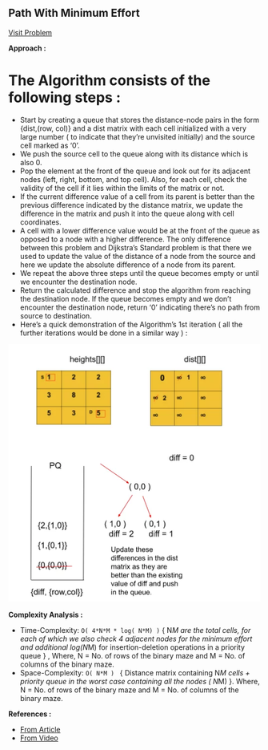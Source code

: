 ## Path With Minimum Effort

[Visit Problem](https://practice.geeksforgeeks.org/problems/path-with-minimum-effort/1)

**Approach :**<br/>

# The Algorithm consists of the following steps :

- Start by creating a queue that stores the distance-node pairs in the form {dist,(row, col)} and a dist matrix with each cell initialized with a very large number ( to indicate that they’re unvisited initially) and the source cell marked as ‘0’.
- We push the source cell to the queue along with its distance which is also 0.
- Pop the element at the front of the queue and look out for its adjacent nodes (left, right, bottom, and top cell). Also, for each cell, check the validity of the cell if it lies within the limits of the matrix or not.
- If the current difference value of a cell from its parent is better than the previous difference indicated by the distance matrix, we update the difference in the matrix and push it into the queue along with cell coordinates.
- A cell with a lower difference value would be at the front of the queue as opposed to a node with a higher difference. The only difference between this problem and Dijkstra’s Standard problem is that there we used to update the value of the distance of a node from the source and here we update the absolute difference of a node from its parent.
- We repeat the above three steps until the queue becomes empty or until we encounter the destination node.
- Return the calculated difference and stop the algorithm from reaching the destination node. If the queue becomes empty and we don’t encounter the destination node, return ‘0’ indicating there’s no path from source to destination.
- Here’s a quick demonstration of the Algorithm’s 1st iteration ( all the further iterations would be done in a similar way ) :
  
![CHEESE!](./first.webp)<br/>

**Complexity Analysis :**<br/>

- Time-Complexity: `O( 4*N*M * log( N*M) )` { N*M are the total cells, for each of which we also check 4 adjacent nodes for the minimum effort and additional log(N*M) for insertion-deletion operations in a priority queue } , Where, N = No. of rows of the binary maze and M = No. of columns of the binary maze.
- Space-Complexity: `O( N*M ) `  { Distance matrix containing N*M cells + priority queue in the worst case containing all the nodes ( N*M) }. Where, N = No. of rows of the binary maze and M = No. of columns of the binary maze.

**References :**<br/>

- [From Article](takeuforward.org/data-structure/g-37-path-with-minimum-effort/)
- [From Video](https://www.youtube.com/watch?v=0ytpZyiZFhA&list=PLgUwDviBIf0oE3gA41TKO2H5bHpPd7fzn&index=37)
